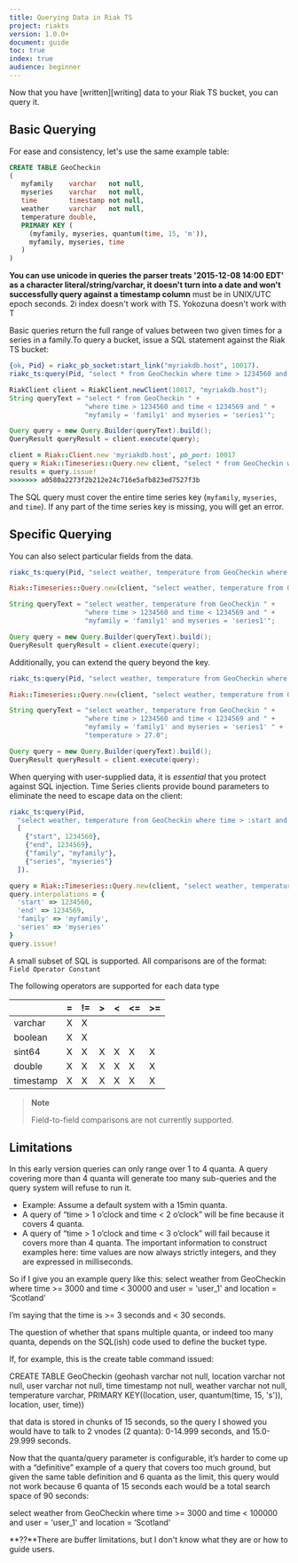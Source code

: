 ```yaml
---
title: Querying Data in Riak TS
project: riakts
version: 1.0.0+
document: guide
toc: true
index: true
audience: beginner
---
```


Now that you have [written][writing] data to your Riak TS bucket, you can query it.

## Basic Querying

For ease and consistency, let's use the same example table:

```sql
CREATE TABLE GeoCheckin
(
   myfamily    varchar   not null,
   myseries    varchar   not null,
   time        timestamp not null,
   weather     varchar   not null,
   temperature double,
   PRIMARY KEY (
     (myfamily, myseries, quantum(time, 15, 'm')),
     myfamily, myseries, time
   )
)
```

**You can use unicode in queries** 
**the parser treats '2015-12-08 14:00 EDT' as a character literal/string/varchar, it doesn't turn into a date and won't successfully query against a timestamp column** must be in UNIX/UTC epoch seconds.
2i index doesn't work with TS.
Yokozuna doesn't work with T

Basic queries return the full range of values between two given times for a series in a family.To query a bucket, issue a SQL statement against the Riak TS bucket:

```erlang
{ok, Pid} = riakc_pb_socket:start_link("myriakdb.host", 10017).
riakc_ts:query(Pid, "select * from GeoCheckin where time > 1234560 and time < 1234569 and myfamily = 'family1' and myseries = 'series1'").
```

```java
RiakClient client = RiakClient.newClient(10017, "myriakdb.host");
String queryText = "select * from GeoCheckin " +
                   "where time > 1234560 and time < 1234569 and " +
                   "myfamily = 'family1' and myseries = 'series1'";

Query query = new Query.Builder(queryText).build();
QueryResult queryResult = client.execute(query);
```

```ruby
client = Riak::Client.new 'myriakdb.host', pb_port: 10017
query = Riak::Timeseries::Query.new client, "select * from GeoCheckin where time > 1234560 and time < 1234569 and myfamily = 'family1' and myseries = 'series1'"
results = query.issue!
>>>>>>> a0580a2273f2b212e24c716e5afb823ed7527f3b
```

The SQL query must cover the entire time series key (`myfamily`, `myseries`, and `time`). If any part of the time series key is missing, you will get an error.

## Specific Querying

You can also select particular fields from the data.

```erlang
riakc_ts:query(Pid, "select weather, temperature from GeoCheckin where time > 1234560 and time < 1234569 and myfamily = 'family1' and myseries = 'series1'").
```
```ruby
Riak::Timeseries::Query.new(client, "select weather, temperature from GeoCheckin where time > 1234560 and time < 1234569 and myfamily = 'family1' and myseries = 'series1'").issue!
```

```java
String queryText = "select weather, temperature from GeoCheckin " +
                   "where time > 1234560 and time < 1234569 and " +
                   "myfamily = 'family1' and myseries = 'series1'";

Query query = new Query.Builder(queryText).build();
QueryResult queryResult = client.execute(query);
```

Additionally, you can extend the query beyond the key.

```erlang
riakc_ts:query(Pid, "select weather, temperature from GeoCheckin where time > 1234560 and time < 1234569 and myfamily = 'family1' and myseries = 'series1' and temperature > 27.0").
```
```ruby
Riak::Timeseries::Query.new(client, "select weather, temperature from GeoCheckin where time > 1234560 and time < 1234569 and myfamily = 'family1' and myseries = 'series1' and temperature > 27.0").issue!
```

```java
String queryText = "select weather, temperature from GeoCheckin " +
                   "where time > 1234560 and time < 1234569 and " +
                   "myfamily = 'family1' and myseries = 'series1' " +
                   "temperature > 27.0";

Query query = new Query.Builder(queryText).build();
QueryResult queryResult = client.execute(query);
```

When querying with user-supplied data, it is *essential* that you protect
against SQL injection. Time Series clients provide bound parameters to
eliminate the need to escape data on the client:

```erlang
riakc_ts:query(Pid,
  "select weather, temperature from GeoCheckin where time > :start and time < :end and myfamily = :family and myseries = :series and temperature > :temperature",
  [
    {"start", 1234560},
    {"end", 1234569},
    {"family", "myfamily"},
    {"series", "myseries"}
  ]).
```

```ruby
query = Riak::Timeseries::Query.new(client, "select weather, temperature from GeoCheckin where time > :start and time < :end and myfamily = :family and myseries = :series and temperature > :temperature")
query.interpolations = {
  'start' => 1234560,
  'end' => 1234569,
  'family' => 'myfamily',
  'series' => 'myseries'
}
query.issue!
```

A small subset of SQL is supported. All comparisons are of the format: `Field Operator Constant`

The following operators are supported for each data type

| |=|!=|>|<|<=|>=|
|-----------|---|---|---|---|---|---|
| varchar   | X | X |   |   |   |   |
| boolean   | X | X |   |   |   |   |
| sint64    | X | X | X | X | X | X |
| double    | X | X | X | X | X | X |
| timestamp | X | X | X | X | X | X |


>**Note**
>
>Field-to-field comparisons are not currently supported.

## Limitations

In this early version queries can only range over 1 to 4 quanta. A query covering more than 4 quanta will generate too many sub-queries and the query system will refuse to run it.  
  * Example: Assume a default system with a 15min quanta.
  * A query of “time > 1 o’clock and time < 2 o’clock” will be fine because it covers 4 quanta.
  * A query of “time > 1 o’clock and time < 3 o’clock” will fail because it covers more than 4 quanta.
The important information to construct examples here: time values are now always strictly integers, and they are expressed in milliseconds.

So if I give you an example query like this: select weather from GeoCheckin where time >= 3000 and time < 30000 and user = 'user_1' and location = ‘Scotland'

I’m saying that the time is >= 3 seconds and < 30 seconds.

The question of whether that spans multiple quanta, or indeed too many quanta, depends on the SQL(ish) code used to define the bucket type.

If, for example, this is the create table command issued:

CREATE TABLE GeoCheckin
 (geohash varchar not null,
  location varchar not null,
  user varchar not null,
  time timestamp not null,
  weather varchar not null,
  temperature varchar,
    PRIMARY KEY((location, user, quantum(time, 15, 's')),
                location, user, time))

that data is stored in chunks of 15 seconds, so the query I showed you would have to talk to 2 vnodes (2 quanta): 0-14.999 seconds, and 15.0-29.999 seconds.

Now that the quanta/query parameter is configurable, it’s harder to come up with a “definitive” example of a query that covers too much ground, but given the same table definition and 6 quanta as the limit, this query would not work because 6 quanta of 15 seconds each would be a total search space of 90 seconds:

select weather from GeoCheckin where time >= 3000 and time < 100000 and user = 'user_1' and location = ‘Scotland'

**??**There are buffer limitations, but I don't know what they are or how to guide users.
